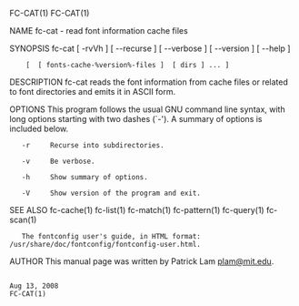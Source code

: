 FC-CAT(1)                                                                                                                                                                                           FC-CAT(1)

NAME
       fc-cat - read font information cache files

SYNOPSIS
       fc-cat [ -rvVh ]  [ --recurse ]  [ --verbose ]  [ --version ]  [ --help ]

        [  [ fonts-cache-%version%-files ]  [ dirs ] ... ]

DESCRIPTION
       fc-cat reads the font information from cache files or related to font directories and emits it in ASCII form.

OPTIONS
       This program follows the usual GNU command line syntax, with long options starting with two dashes (`-'). A summary of options is included below.

       -r     Recurse into subdirectories.

       -v     Be verbose.

       -h     Show summary of options.

       -V     Show version of the program and exit.

SEE ALSO
       fc-cache(1) fc-list(1) fc-match(1) fc-pattern(1) fc-query(1) fc-scan(1)

       The fontconfig user's guide, in HTML format: /usr/share/doc/fontconfig/fontconfig-user.html.

AUTHOR
       This manual page was written by Patrick Lam <plam@mit.edu>.

                                                                                                 Aug 13, 2008                                                                                       FC-CAT(1)

